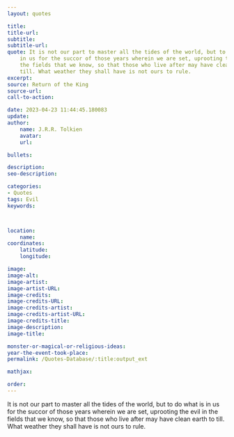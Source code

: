 ```yaml
---
layout: quotes

title:
title-url:
subtitle:
subtitle-url:
quote: It is not our part to master all the tides of the world, but to do what is
    in us for the succor of those years wherein we are set, uprooting the evil in
    the fields that we know, so that those who live after may have clean earth to
    till. What weather they shall have is not ours to rule.
excerpt:
source: Return of the King
source-url:
call-to-action:

date: 2023-04-23 11:44:45.180083
update:
author:
    name: J.R.R. Tolkien
    avatar:
    url:

bullets:

description:
seo-description:

categories:
- Quotes
tags: Evil
keywords:



location:
    name:
coordinates:
    latitude:
    longitude:

image:
image-alt:
image-artist:
image-artist-URL:
image-credits:
image-credits-URL:
image-credits-artist:
image-credits-artist-URL:
image-credits-title:
image-description:
image-title:

monster-or-magical-or-religious-ideas:
year-the-event-took-place:
permalink: /Quotes-Database/:title:output_ext

mathjax:

order:
---
```

It is not our part to master all the tides of the world, but to do what is in us for the succor of those years wherein we are set, uprooting the evil in the fields that we know, so that those who live after may have clean earth to till. What weather they shall have is not ours to rule.